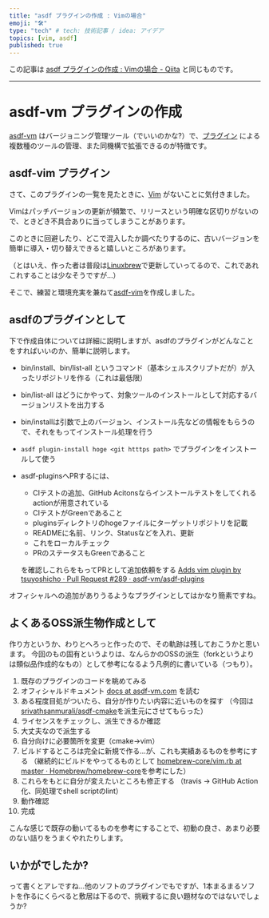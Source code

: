 ```yaml
---
title: "asdf プラグインの作成 : Vimの場合"
emoji: "🛠"
type: "tech" # tech: 技術記事 / idea: アイデア
topics: [vim, asdf]
published: true
---
```


この記事は [asdf プラグインの作成 : Vimの場合 - Qiita](https://qiita.com/tsuyoshi_cho/items/495f081117253f0b23bb) と同じものです。

----

# asdf-vm プラグインの作成

[asdf-vm](https://github.com/asdf-vm/asdf) はバージョニング管理ツール（でいいのかな?）で、[プラグイン](https://github.com/asdf-vm/asdf-plugins) による複数種のツールの管理、また同機構で拡張できるのが特徴です。

## asdf-vim プラグイン

さて、このプラグインの一覧を見たときに、[Vim](https://github.com/vim/vim) がないことに気付きました。

Vimはパッチバージョンの更新が頻繁で、リリースという明確な区切りがないので、ときどき不具合ありに当ってしまうことがあります。

このときに回避したり、どこで混入したか調べたりするのに、古いバージョンを簡単に導入・切り替えできると嬉しいところがあります。

（とはいえ、作った者は普段は[Linuxbrew](https://docs.brew.sh/Homebrew-on-Linux)で更新していってるので、これであれこれすることは少なそうですが...）

そこで、練習と環境充実を兼ねて[asdf-vim](https://github.com/tsuyoshicho/asdf-vim)を作成しました。

## asdfのプラグインとして

下で作成自体については詳細に説明しますが、asdfのプラグインがどんなことをすればいいのか、簡単に説明します。

* bin/install、bin/list-all というコマンド（基本シェルスクリプトだが）が入ったリポジトリを作る（これは最低限）
* bin/list-all はどうにかやって、対象ツールのインストールとして対応するバージョンリストを出力する
* bin/installは引数で上のバージョン、インストール先などの情報をもらうので、それをもってインストール処理を行う
* `asdf plugin-install hoge <git htttps path>` でプラグインをインストールして使う
* asdf-pluginsへPRするには、
    * CIテストの追加、GitHub Acitonsならインストールテストをしてくれるactionが用意されている
    * CIテストがGreenであること
    * pluginsディレクトリのhogeファイルにターゲットリポジトリを記載
    * READMEに名前、リンク、Statusなどを入れ、更新
    * これをローカルチェック
    * PRのステータスもGreenであること

    を確認しこれらをもってPRとして追加依頼をする
    [Adds vim plugin by tsuyoshicho · Pull Request #289 · asdf-vm/asdf-plugins](https://github.com/asdf-vm/asdf-plugins/pull/289)

オフィシャルへの追加がありうるようなプラグインとしてはかなり簡素ですね。

## よくあるOSS派生物作成として

作り方というか、わりとへろっと作ったので、その軌跡は残しておこうかと思います。
今回のもの固有というよりは、なんらかのOSSの派生（forkというよりは類似品作成的なもの）として参考になるよう凡例的に書いている（つもり）。

1. 既存のプラグインのコードを眺めてみる
2. オフィシャルドキュメント [docs at asdf-vm.com](https://asdf-vm.com/) を読む
3. ある程度目処がついたら、自分が作りたい内容に近いものを探す （今回は[srivathsanmurali/asdf\-cmake](https://github.com/srivathsanmurali/asdf-cmake)を派生元にさせてもらった）
4. ライセンスをチェックし、派生できるか確認
5. 大丈夫なので派生する
6. 自分向けに必要箇所を変更（cmake->vim）
7. ビルドするところは完全に新規で作る...が、これも実績あるものを参考にする （継続的にビルドをやってるものとして [homebrew\-core/vim\.rb at master · Homebrew/homebrew\-core](https://github.com/Homebrew/homebrew-core/blob/master/Formula/vim.rb)を参考にした）
8. これらをもとに自分が変えたいところも修正する （travis -> GitHub Action化、同処理でshell scriptのlint）
9. 動作確認
10. 完成

こんな感じで既存の動いてるものを参考にすることで、初動の良さ、あまり必要のない詰りをうまくやれたりします。


## いかがでしたか?

って書くとアレですね...他のソフトのプラグインでもですが、1本まるまるソフトを作るにくらべると敷居は下るので、挑戦するに良い題材なのではないでしょうか?
